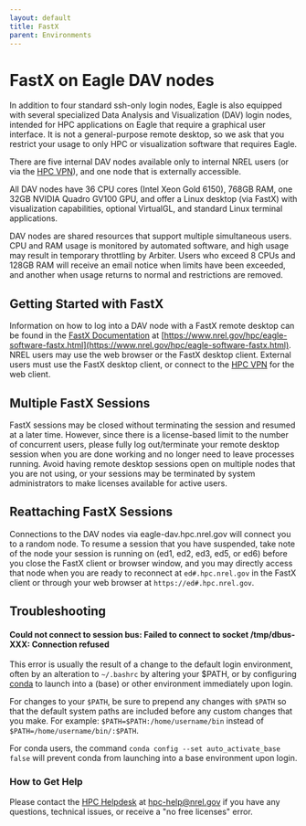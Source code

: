 ```yaml
---
layout: default
title: FastX 
parent: Environments
---
```

# FastX on Eagle DAV nodes
In addition to four standard ssh-only login nodes, Eagle is also equipped with several specialized Data Analysis and Visualization (DAV) login nodes, intended for HPC applications on Eagle that require a graphical user interface. It is not a general-purpose remote
desktop, so we ask that you restrict your usage to only HPC or visualization software that requires Eagle.

There are five internal DAV nodes available only to internal NREL users (or via the [HPC VPN](https://www.nrel.gov/hpc/vpn-connection.html)), and one node that is externally accessible. 

All DAV nodes have 36 CPU cores (Intel Xeon Gold 6150), 768GB RAM, one 32GB NVIDIA Quadro GV100 GPU, and offer a 
Linux desktop (via FastX) with visualization capabilities, optional VirtualGL, and standard Linux terminal applications.

DAV nodes are shared resources that support multiple simultaneous users. CPU and RAM usage is monitored by automated software, and 
high usage may result in temporary throttling by Arbiter. Users who exceed 8 CPUs and 128GB RAM will receive an email 
notice when limits have been exceeded, and another when usage returns to normal and restrictions are removed.

## Getting Started with FastX

Information on how to log into a DAV node with a FastX remote desktop can be found in the [FastX Documentation](https://www.nrel.gov/hpc/eagle-software-fastx.html) at [https://www.nrel.gov/hpc/eagle-software-fastx.html](https://www.nrel.gov/hpc/eagle-software-fastx.html). NREL users may use the web browser or the FastX desktop client. External users must use the FastX desktop client, or connect to
the [HPC VPN](https://www.nrel.gov/hpc/vpn-connection.html) for the web client.

## Multiple FastX Sessions
FastX sessions may be closed without terminating the session and resumed at a later time. However, since there is a 
license-based limit to the number of concurrent users, please fully log out/terminate your remote desktop session when
you are done working and no longer need to leave processes running. Avoid having remote desktop sessions open on multiple
nodes that you are not using, or your sessions may be terminated by system administrators to make licenses available for
active users. 

## Reattaching FastX Sessions
Connections to the DAV nodes via eagle-dav.hpc.nrel.gov will connect you to a random node. To resume a session that you have
suspended, take note of the node your session is running on (ed1, ed2, ed3, ed5, or ed6) before you close the FastX client or
browser window, and you may directly access that node when you are ready to reconnect at `ed#.hpc.nrel.gov` in the FastX client
or through your web browser at `https://ed#.hpc.nrel.gov`.

## Troubleshooting

#### Could not connect to session bus: Failed to connect to socket /tmp/dbus-XXX: Connection refused
This error is usually the result of a change to the default login environment, often by an alteration to `~/.bashrc` by 
altering your $PATH, or by configuring [conda](Documentation/Environments/conda/) to launch into a (base) or other environment
immediately upon login. 

For changes to your `$PATH`, be sure to prepend any changes with `$PATH` so that the default system paths are included before 
any custom changes that you make. For example: `$PATH=$PATH:/home/username/bin` instead of `$PATH=/home/username/bin/:$PATH`.

For conda users, the command `conda config --set auto_activate_base false` will prevent conda from
launching into a base environment upon login.

### How to Get Help
Please contact the [HPC Helpdesk](https://www.nrel.gov/hpc/help.html) at [hpc-help@nrel.gov](mailto://hpc-help@nrel.gov) if you have any questions, technical issues,
or receive a "no free licenses" error. 
